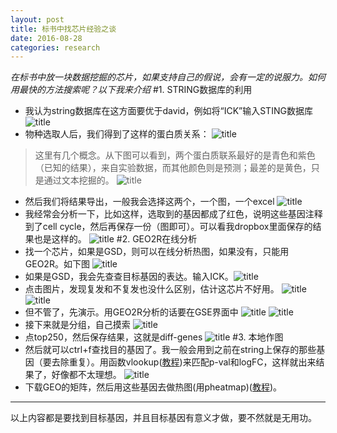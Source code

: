 ```yaml
---
layout: post
title: 标书中找芯片经验之谈
date: 2016-08-28
categories: research
---
```

*在标书中放一块数据挖掘的芯片，如果支持自己的假说，会有一定的说服力。如何用最快的方法搜索呢？以下我来介绍*
#1. STRING数据库的利用
- 我认为string数据库在这方面要优于david，例如将“ICK”输入STING数据库
![title](https://leanote.com/api/file/getImage?fileId=579d848bab644133ed033c0c)
- 物种选取人后，我们得到了这样的蛋白质关系：
![title](https://leanote.com/api/file/getImage?fileId=579d84e7ab644135ea032f53)
> 这里有几个概念。从下图可以看到，两个蛋白质联系最好的是青色和紫色（已知的结果），来自实验数据，而其他颜色则是预测；最差的是黄色，只是通过文本挖掘的。
![title](https://leanote.com/api/file/getImage?fileId=579d8526ab644135ea032f5c)

- 然后我们将结果导出，一般我会选择这两个，一个图，一个excel
![title](https://leanote.com/api/file/getImage?fileId=579d85d1ab644133ed033c22)
- 我经常会分析一下，比如这样，选取到的基因都成了红色，说明这些基因注释到了cell cycle，然后再保存一份（图即可）。可以看我dropbox里面保存的结果也是这样的。
![title](https://leanote.com/api/file/getImage?fileId=579d8610ab644133ed033c2a)
#2. GEO2R在线分析
- 找一个芯片，如果是GSD，则可以在线分析热图，如果没有，只能用GEO2R。如下图
![title](https://leanote.com/api/file/getImage?fileId=579d8863ab644133ed033c63)
- 如果是GSD，我会先查查目标基因的表达。输入ICK。![title](https://leanote.com/api/file/getImage?fileId=579d889aab644135ea032fb5)
- 点击图片，发现复发和不复发也没什么区别，估计这芯片不好用。
![title](https://leanote.com/api/file/getImage?fileId=579d88dcab644133ed033c73)
![title](https://leanote.com/api/file/getImage?fileId=579d8918ab644135ea032fc3)
- 但不管了，先演示。用GEO2R分析的话要在GSE界面中
![title](https://leanote.com/api/file/getImage?fileId=579d897aab644133ed033c80)
![title](https://leanote.com/api/file/getImage?fileId=579d8986ab644135ea032fcb)
- 接下来就是分组，自己摸索
![title](https://leanote.com/api/file/getImage?fileId=579d89abab644133ed033c82)
- 点top250，然后保存结果，这就是diff-genes
![title](https://leanote.com/api/file/getImage?fileId=579d8a42ab644133ed033c94)
#3. 本地作图
- 然后就可以ctrl+f查找目的基因了。我一般会用到之前在string上保存的那些基因（要去除重复）。用函数vlookup([教程](http://jingyan.baidu.com/article/73c3ce28db4da4e50243d95c.html))来匹配p-val和logFC，这样就出来结果了，好像都不太理想。
![title](https://leanote.com/api/file/getImage?fileId=579d8b3fab644133ed033caa)
- 下载GEO的矩阵，然后用这些基因去做热图(用pheatmap)([教程](http://blog.qiubio.com:8080/archives/2477))。
---
以上内容都是要找到目标基因，并且目标基因有意义才做，要不然就是无用功。
